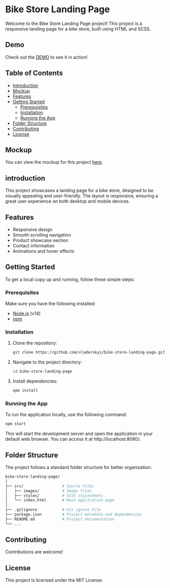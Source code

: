 # Bike Store Landing Page

Welcome to the Bike Store Landing Page project! This project is a responsive landing page for a bike store, built using HTML and SCSS.

## Demo

Check out the [DEMO](https://vladarskyi.github.io/bike-store-landing-page/) to see it in action!

## Table of Contents

- [Introduction](#introduction)
- [Mockup](#mockup)
- [Features](#features)
- [Getting Started](#getting-started)
  - [Prerequisites](#prerequisites)
  - [Installation](#installation)
  - [Running the App](#running-the-app)
- [Folder Structure](#folder-structure)
- [Contributing](#contributing)
- [License](#license)

## Mockup

You can view the mockup for this project [here](https://www.figma.com/design/NZQAIydtHo5QkINyGLHNcq/BIKE-New-Version?node-id=0-1).

## introduction

This project showcases a landing page for a bike store, designed to be visually appealing and user-friendly. The layout is responsive, ensuring a great user experience on both desktop and mobile devices.

## Features

- Responsive design
- Smooth scrolling navigation
- Product showcase section
- Contact information
- Animations and hover effects


## Getting Started

To get a local copy up and running, follow these simple steps:

### Prerequisites

Make sure you have the following installed:

- [Node.js](https://nodejs.org/) (v14)
- [npm](https://www.npmjs.com/)

### Installation

1. Clone the repository:

   ```bash
   git clone https://github.com/vladarskyi/bike-store-landing-page.git
   ```

2. Navigate to the project directory:

   ```bash
   cd bike-store-landing-page
   ```

3. Install dependencies:

   ```bash
   npm install
   ```

### Running the App

To run the application locally, use the following command:

   ```bash
   npm start
   ```

This will start the development server and open the application in your default web browser. You can access it at http://localhost:8080/.

## Folder Structure

The project follows a standard folder structure for better organization:

  ```graphql
bike-store-landing-page/
│
├── src/                 # Source files
│   ├── images/          # Image files
│   ├── styles/          # SCSS stylesheets
│   └── index.html       # Main application page
│
├── .gitignore           # Git ignore file
├── package.json         # Project metadata and dependencies
├── README.md            # Project documentation
└── ...
  ```

## Contributing

Contributions are welcome!

## License

This project is licensed under the MIT License.
